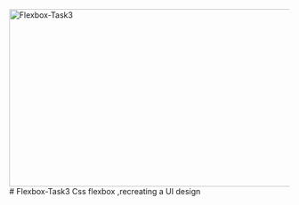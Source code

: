 <img src="https://socialify.git.ci/Nokwanda2000/Flexbox-Task3/image?language=1&owner=1&name=1&stargazers=1&theme=Light" alt="Flexbox-Task3" width="640" height="320" />
# Flexbox-Task3
Css flexbox ,recreating a UI design
